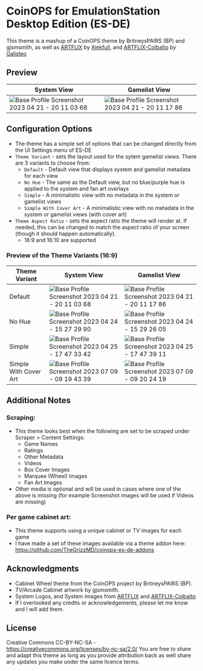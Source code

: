 # CoinOPS for EmulationStation Desktop Edition (ES-DE)

This theme is a mashup of a CoinOPS theme by BritneysPAIRS (BP) and gjsmsmith, as well as [ARTFLIX](https://github.com/fagnerpc/Alekfull-ARTFLIX/) by [Alekfull](https://github.com/fagnerpc/), and [ARTFLIX-Colbalto](https://github.com/galisteogames/ARTFLIX-Cobalto/) by [Galisteo](https://github.com/galisteogames/)

## **Preview**

| System View | Gamelist View |
|----|----|
| ![Base Profile Screenshot 2023 04 21 - 20 11 03 68](https://user-images.githubusercontent.com/39314057/233753948-e11d35ac-d8a6-44dd-8e16-a787bcc3eec6.png) | ![Base Profile Screenshot 2023 04 21 - 20 11 17 86](https://user-images.githubusercontent.com/39314057/233753951-3a1f60e7-46ff-48dd-99ce-6f72f5b2d282.png) |

## **Configuration Options**

- The theme has a simple set of options that can be changed directly from the UI Settings menu of ES-DE 
- `Theme Variant` - sets the layout used for the sytem gamelist views.  There are 3 variants to choose from:
   - `Default` - Default view that displays system and gamelist metadata for each view
   - `No Hue` - The same as the Default view, but no blue/purple hue is applied to the system and fan art overlays
   - `Simple` - A minimalistic view with no metadata in the system or gamelist views
   - `Simple With Cover Art` - A minimalistic view with no metadata in the system or gamelist views (with cover art)
- `Theme Aspect Ratio` - sets the aspect ratio the theme will render at. If needed, this can be changed to match the aspect ratio of your screen (though it should happen automatically).
   - 16:9 and 16:10 are supported

### Preview of the Theme Variants (16:9)

| Theme Variant | System View | Gamelist View |
|----|----|----|
| Default | ![Base Profile Screenshot 2023 04 21 - 20 11 03 68](https://user-images.githubusercontent.com/39314057/233753948-e11d35ac-d8a6-44dd-8e16-a787bcc3eec6.png) | ![Base Profile Screenshot 2023 04 21 - 20 11 17 86](https://user-images.githubusercontent.com/39314057/233753951-3a1f60e7-46ff-48dd-99ce-6f72f5b2d282.png) |
| No Hue | ![Base Profile Screenshot 2023 04 24 - 15 27 29 90](https://user-images.githubusercontent.com/39314057/234110145-2d373233-012c-4f54-9e79-2f66284345c5.png) | ![Base Profile Screenshot 2023 04 24 - 15 29 26 05](https://user-images.githubusercontent.com/39314057/234110210-d368bda4-0259-4eba-8810-97cca475cab6.png)
| Simple | ![Base Profile Screenshot 2023 04 25 - 17 47 33 42](https://user-images.githubusercontent.com/39314057/234423620-a94bc4a4-b3b0-4685-9eee-36843844e58c.png) | ![Base Profile Screenshot 2023 04 25 - 17 47 39 11](https://user-images.githubusercontent.com/39314057/234423703-8da13b27-6f26-4faf-a8c9-64467e825bfb.png) 
| Simple With Cover Art | ![Base Profile Screenshot 2023 07 09 - 09 19 43 39](https://github.com/TheGrizzMD/coinops-es-de/assets/39314057/4255255a-b932-4cb3-8740-471db66a8ee4) | ![Base Profile Screenshot 2023 07 09 - 09 20 24 19](https://github.com/TheGrizzMD/coinops-es-de/assets/39314057/e8a91c04-b7b3-4cce-a098-e3ae91e864ed)

## **Additional Notes**

### Scraping:

* This theme looks best when the following are set to be scraped under Scraper > Content Settings:
   * Game Names
   * Ratings
   * Other Metadata
   * Videos
   * Box Cover Images
   * Marquee (Wheel) Images
   * Fan Art Images
* Other media is optional and will be used in cases where one of the above is missing (for example Screenshot images will be used if Videos are missing)

### Per game cabinet art:
* This theme supports using a unique cabinet or TV images for each game
* I have made a set of these images available via a theme addon here: https://github.com/TheGrizzMD/coinops-es-de-addons

## **Acknowledgments**

- Cabinet Wheel theme from the CoinOPS project by BritneysPAIRS (BP).
- TV/Arcade Cabinet artwork by gjsmsmith.
- System Logos, and System images from [ARTFLIX](https://github.com/fagnerpc/Alekfull-ARTFLIX/) and [ARTFLIX-Colbalto](https://github.com/galisteogames/ARTFLIX-Cobalto/)
- If I overlooked any credits or acknowledgements, please let me know and I will add them.

## **License**

Creative Commons CC-BY-NC-SA - https://creativecommons.org/licenses/by-nc-sa/2.0/
You are free to share and adapt this theme as long as you provide attribution back as well share any updates you make under the same licence terms.
